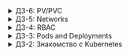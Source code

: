 <details>
    <summary>ДЗ-6: PV/PVC</summary>

* Задеплоен `minio` c headless-сервисом
* Логопасс упрятаны в сикреты

</details>

<details>
    <summary>ДЗ-5: Networks</summary>

* Добавили readinessProbe 80/tcp - получили болт, ведь сервис слушает на 8000, а не на 80
* Добавили livenessProbe 8000/tcp
* Вопрос для самопроверки: описанная конфигурация не имеет смысла в случае, если процесс в контейнере - единственный. Если процесс упадёт, то контейнер точно упадёт. Если процесс зависнет, то проба всё равно скажет, что всё хорошо. Если процесс веб-сервиса в контейнере - не единственный, и если его зависание - нормальная ситуация, то проба сойдёт, но такую ситуацию сложно смоделировать
* Сделали манифест для деплоймента, а не просто для пода. Поды не переходят в ready - ведь проба не исправлена
* Поменяли порт на 8000 и сделали три реплики - работает. Кондишны выполнились
* Добавили уже знакомую нам стратегию `RollingUpdate`
* Установили `kubespy`, чтобы трейсить деплойменты
* `maxUnavailable: 0, maxSurge: 100%`: новые поды создаются вдобавок к старым, затем старые удаляются, так что не бывает недоступных подов меньше заданного количества реплик
* `maxUnavailable: 0, maxSurge: 0%`: кубер не даст так сделать, потому что либо какие-то поды будут недоступны, либо придётся создавать новые поды сверх желаемого количества реплик
* `maxUnavailable: 100%, maxSurge: 0%`: старые поды удаляются, при этом мы не заботимся о количестве доступных подов, а только о том, чтобы общее количество подов не было больше заданного количества реплик
* `maxUnavailable: 100%, maxSurge: 100%`: не экономим поды и не паримся о доступности, самый быстрый способ
* Создали сервис типа `ClusterIP`
* Убедились, что кубер реализует это через `iptables`
* Переключились на `ipvs`, но мусор в правилах остался
* Почистили мусор, восстановившись из псевдобэкапа `iptables`
* Хитрым способом через контейнер `toolbox` поглядели конфигурацию `ipvsadm`
* Убедились, что теперь есть виртуальный интерфейс с нашим ClusterIP
* Установили `MetalLB` (манифест из презы нихьт арбайтен, ругается на `PodSecurityPolicy`, взял из мастер-ветки `metallb/metallb`)
* Увидели, что под `speaker` говорит нам: `Error: secret "memberlist" not found`
* Добавили сикрет: `kubectl create secret generic -n metallb-system memberlist --from-literal=secretkey="$(openssl rand -base64 128)"`
* Задеплоили `ConfigMap` для нашего нового балансёра
* Переделали `ClusterIP` на `LoadBalancer`. В логах увидели, как выделился новый IP для нашего сервиса:

```json
{"caller":"service.go:114","event":"ipAllocated","ip":"172.17.255.1","msg":"IP address assigned by controller","service":"default/web-svc-lb","ts":"2020-05-12T20:16:03.377441199Z"}
```

* Добавили статический маршрут на рабочий ноутбук `route add 172.17.255.0/24  172.29.113.81 -p`, и у нас стал открываться наш мини-сайт в браузере
* Убедились, что работает Round Robin: `curl http://172.17.255.1/ | findstr HOSTNAME` несколько раз
* Сделали балансировщик для DNS и проверили: `nslookup web-svc-lb.default.svc.cluster.local 172.17.255.2`
* Задеплоили `ingress-nginx` (ссылка в презе тухлая, использовал вот эту: <https://raw.githubusercontent.com/kubernetes/ingress-nginx/master/deploy/static/provider/baremetal/deploy.yaml>)
* Создали LoadBalancer для ингресса (из манифеста нужно убрать селектор по метке `app.kubernetes.io/part-of: ingress-nginx`, потому что в `ingress-nginx-controller` нет такой метки)
* Курланули и получили 404
* Подключили `web-svc` к ингрессу с помощью соответствующего ресурса и убрали `ClusterIP`, ведь ингресс получает узлы из эндпойнтов
* Ура, приложение курлится
* Катнули дашборд отсюда: `kubectl apply -f https://raw.githubusercontent.com/kubernetes/dashboard/v2.0.0/aio/deploy/recommended.yaml` (он может быть уже существует у нас в кластере, надо сперва удалить)
* И забалансили его через ингресс

Всё!

</details>

<details>
    <summary>ДЗ-4: RBAC</summary>

* Сделали аккаунт `bob` с правами кластер-админа
* Чекнули привилегии `kubectl auth can-i create pods --as=system:serviceaccount:default:bob`
* Сделали аккаунт `dave` вообще без прав
* Сделали неймспейс `prometheus`, аккаунт `carol` в нём и дали всем SA из этого неймспейса право читать поды
* Сделали неймспейс `dev`, создали роли `admin` и `view`, дали их аккаунтам `jane` и `ken`

</details>

<details>
    <summary>ДЗ-3: Pods and Deployments</summary>

* Не запустилось с более 1 control plane нод. Есть [ишью](https://github.com/kubernetes-sigs/kind/issues/1555). КМК не хватает производительности по диску, т.к. в момент поднятия кластера дико растёт очередь записи на диск.
* `kubectl describe pod frontend` для диагностики, почему не взлетает
* `kubectl scale replicaset frontend --replicas=3`: отмасштабировали на 3 реплики
* Убили поды и проверили, что они восстановились
* `kubectl get rs frontend`: убедились, что контроллер создал нужное количество реплик
* Применили повторно манифест, и он создал снова одну реплику
* Изменили значение аттрибута `replicas: 3`, и реплик стало снова 3
* Дали имейджу новый тэг `docker tag evgeniyberendyaev/frontend evgeniyberendyaev/frontend:v0.0.2` и запушили
* Передеплоили, используя новый тэг. А ничего не изменилось
* `kubectl get replicaset frontend -o=jsonpath='{.spec.template.spec.containers[0].image}'` и
* `kubectl get pods -l app=frontend -o=jsonpath='{.items[0:3].spec.containers[0].image}'` показывают разные имейджи
* ...потому что ReplicaSet и не предназначен для отслеживания изменений шаблона (не умеет обновлять поды), а только лишь масштабирует поды by design. Чтобы было и то и другое, нужен Deployment-контроллер
* Соответственно, если **И** поменять образ, **И** увеличить количество реплик, ReplicaSet-контроллер просто добавит ещё один под **НОВОЙ** версии
* Забилдили новый имейдж `docker build -t evgeniyberendyaev/paymentservice .`
* Дали два разных тэга и запушили под ними
* Написали манифест для `paymentservice` и задеплоили его для проверки, что он валиден
* Переделали `ReplicaSet` в `Deployment`
* Убедились, что теперь у нас создан деплоймент и реплика сет для него
* Обновили образ в шаблоне и насладились передеплоем
* И теперь у нас два реплика сета - один пустой, другой с новым образом
* Проверили, что всё действительно деплойнулось с нового образа
* Посмотрели историю роллаутов `kubectl rollout history deployment paymentservice`
* Откатили версию на 0.0.1. Теперь поды отправлены обратно в старый реплика сет
* С помощью стратегии `rollingUpdate` сделали имитацию Reverse Rolling Update - `maxSurge: 1` и `maxUnavailable: 1`
* С помощью стратегии `rollingUpdate` сделали имитацию Blue-Green Deployment - `maxSurge: 3` и `maxUnavailable: 0`
* Создали Deployment и для `frontend`
* Задеплоили с пробой готовности
* Изменили версию образа, сознательно испортили probe URL и увидели, что новая версия не деплоится - Deployment не даёт удалять старое, пока не заработает новое
* Посмотрели, как можно устроить проверку на успешность такого деплоймента (и использовать в CI/CD): `kubectl rollout status deployment/frontend --timeout=60s` - при провале завершится с ошибкой
* Написали простой манифест для DaemonSet `node-exporter` (не заморачиваясь с пробросом хостовых ресурсов внутрь контейнеров)
* Убедились, что при форвардинге 9100 порта метрики курлятся
* Путём добавления `tolerations` добились, чтоб `node-exporter` деплоился и на мастер-ноды

Всё!

</details>

<details>
    <summary>ДЗ-2: Знакомство с Kubernetes</summary>

### Почему системные поды не падают

1. kube-apiserver is a static pod. That means it is controlled directly by kubectl.
2. core-dns is controlled by Deployment, which tracks it's state.
3. kube-proxy is controlled by DaemonSet, which ensures that each node has a copy of a pod.

### Почему падает frontend-под

Because environment variables were not set. We should define at least these:
```yaml
    env:
    - name: PRODUCT_CATALOG_SERVICE_ADDR
    value: "productcatalogservice:3550"
    - name: CURRENCY_SERVICE_ADDR
    value: "currencyservice:7000"
    - name: CART_SERVICE_ADDR
    value: "cartservice:7070"
    - name: RECOMMENDATION_SERVICE_ADDR
    value: "recommendationservice:8080"
    - name: SHIPPING_SERVICE_ADDR
    value: "shippingservice:50051"
    - name: CHECKOUT_SERVICE_ADDR
    value: "checkoutservice:5050"
    - name: AD_SERVICE_ADDR
    value: "adservice:9555"
```
</details>
